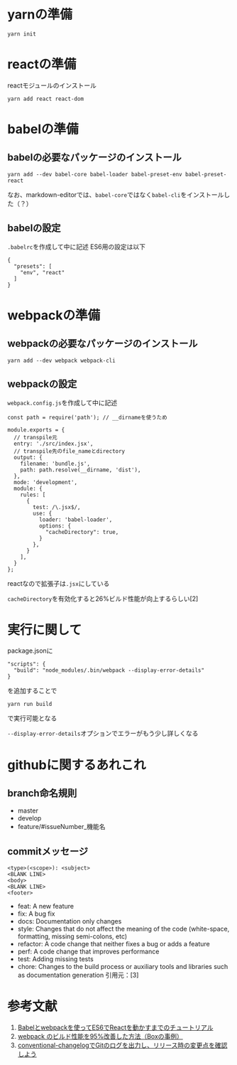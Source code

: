 # yarnの準備
```
yarn init
```

# reactの準備
reactモジュールのインストール
```
yarn add react react-dom
```

# babelの準備
## babelの必要なパッケージのインストール
```
yarn add --dev babel-core babel-loader babel-preset-env babel-preset-react
```
なお、markdown-editorでは、`babel-core`ではなく`babel-cli`をインストールした（？）

## babelの設定
`.babelrc`を作成して中に記述
ES6用の設定は以下
```
{
  "presets": [
    "env", "react"
  ]
}
```

# webpackの準備
## webpackの必要なパッケージのインストール
```
yarn add --dev webpack webpack-cli
```

## webpackの設定
`webpack.config.js`を作成して中に記述
```
const path = require('path'); // __dirnameを使うため

module.exports = {
  // transpile元
  entry: './src/index.jsx',
  // transpile先のfile_nameとdirectory
  output: {
    filename: 'bundle.js',
    path: path.resolve(__dirname, 'dist'),
  },
  mode: 'development',
  module: {
    rules: [
      {
        test: /\.jsx$/,
        use: {
          loader: 'babel-loader',
          options: {
            "cacheDirectory": true,
          }
        },
      }
    ],
  }
};
```
reactなので拡張子は`.jsx`にしている

`cacheDirectory`を有効化すると26%ビルド性能が向上するらしい[2]


# 実行に関して
package.jsonに
```
"scripts": {
  "build": "node_modules/.bin/webpack --display-error-details"
}
```
を追加することで
```
yarn run build
```
で実行可能となる

`--display-error-details`オプションでエラーがもう少し詳しくなる

# githubに関するあれこれ
## branch命名規則
- master
- develop
- feature/#issueNumber_機能名

## commitメッセージ
```
<type>(<scope>): <subject>
<BLANK LINE>
<body>
<BLANK LINE>
<footer>
```
- feat: A new feature
- fix: A bug fix
- docs: Documentation only changes
- style: Changes that do not affect the meaning of the code (white-space, formatting, missing semi-colons, etc)
- refactor: A code change that neither fixes a bug or adds a feature
- perf: A code change that improves performance
- test: Adding missing tests
- chore: Changes to the build process or auxiliary tools and libraries such as documentation generation
引用元：[3]

# 参考文献
1. [Babelとwebpackを使ってES6でReactを動かすまでのチュートリアル](https://qiita.com/akirakudo/items/77c3cd49e2bf39da79dd)
2. [webpack のビルド性能を95%改善した方法（Boxの事例）](https://sqlazure.jp/r/tips/1550/)
3. [conventional-changelogでGitのログを出力し、リリース時の変更点を確認しよう](https://liginc.co.jp/web/js/164280/2)
